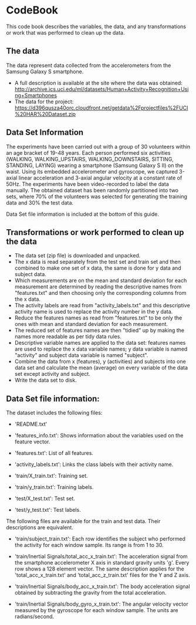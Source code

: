 # CodeBook

This code book describes the variables, the data, and any transformations or work that was performed to clean up the data.

## The data

The data represent data collected from the accelerometers from the Samsung Galaxy S smartphone.

* A full description is available at the site where the data was obtained: http://archive.ics.uci.edu/ml/datasets/Human+Activity+Recognition+Using+Smartphones
* The data for the project: https://d396qusza40orc.cloudfront.net/getdata%2Fprojectfiles%2FUCI%20HAR%20Dataset.zip 

## Data Set Information

The experiments have been carried out with a group of 30 volunteers within an age bracket of 19-48 years. Each person performed six activities (WALKING, WALKING_UPSTAIRS, WALKING_DOWNSTAIRS, SITTING, STANDING, LAYING) wearing a smartphone (Samsung Galaxy S II) on the waist. Using its embedded accelerometer and gyroscope, we captured 3-axial linear acceleration and 3-axial angular velocity at a constant rate of 50Hz. The experiments have been video-recorded to label the data manually. The obtained dataset has been randomly partitioned into two sets, where 70% of the volunteers was selected for generating the training data and 30% the test data.

Data Set file information is included at the bottom of this guide.

## Transformations or work performed to clean up the data

* The data set (zip file) is downloaded and unpacked.
* The x data is read separately from the test set and train set and then combined to make one set of x data, the same is done for y data and subject data.
* Which measurements are on the mean and standard deviation for each measurement are determined by reading the descriptive names from "features.txt" and then choosing only the corresponding columns from the x data.
* The activity labels are read from "activity_labels.txt" and this descriptive activity name is used to replace the activity number in the y data.
* Reduce the features names as read from "features.txt" to be only the ones with mean and standard deviation for each measurement.
* The reduced set of features names are then "tidied" up by making the names more readable as per tidy data rules.
* Descriptive variable names are applied to the data set: features names are used to replace the x data variable names; y data variable is named "activity" and subject data variable is named "subject".
* Combine the data from x (features), y (activities) and subjects into one data set and calculate the mean (average) on every variable of the data set except activity and subject.
* Write the data set to disk.

## Data Set file information:

The dataset includes the following files:

- 'README.txt'

- 'features_info.txt': Shows information about the variables used on the feature vector.

- 'features.txt': List of all features.

- 'activity_labels.txt': Links the class labels with their activity name.

- 'train/X_train.txt': Training set.

- 'train/y_train.txt': Training labels.

- 'test/X_test.txt': Test set.

- 'test/y_test.txt': Test labels.

The following files are available for the train and test data. Their descriptions are equivalent. 

- 'train/subject_train.txt': Each row identifies the subject who performed the activity for each window sample. Its range is from 1 to 30. 

- 'train/Inertial Signals/total_acc_x_train.txt': The acceleration signal from the smartphone accelerometer X axis in standard gravity units 'g'. Every row shows a 128 element vector. The same description applies for the 'total_acc_x_train.txt' and 'total_acc_z_train.txt' files for the Y and Z axis. 

- 'train/Inertial Signals/body_acc_x_train.txt': The body acceleration signal obtained by subtracting the gravity from the total acceleration. 

- 'train/Inertial Signals/body_gyro_x_train.txt': The angular velocity vector measured by the gyroscope for each window sample. The units are radians/second.
